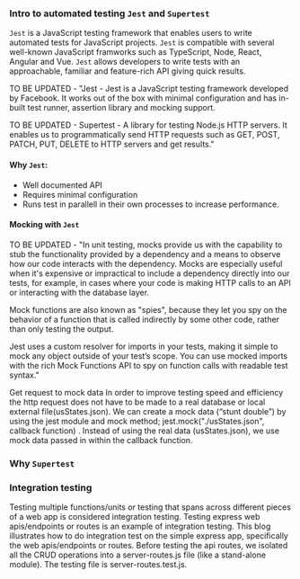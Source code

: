 ### Intro to automated testing `Jest` and `Supertest`

`Jest` is a JavaScript testing framework that enables users to write automated tests for JavaScript projects. `Jest` is compatible with several well-known JavaScript framworks such as TypeScript, Node, React, Angular and Vue.
`Jest` allows developers to write tests with an approachable, familiar and feature-rich API giving quick results.

TO BE UPDATED - "Jest - Jest is a JavaScript testing framework developed by Facebook. It works out of the box with minimal configuration and has in-built test runner, assertion library and mocking support.

TO BE UPDATED - Supertest - A library for testing Node.js HTTP servers. It enables us to programmatically send HTTP requests such as GET, POST, PATCH, PUT, DELETE to HTTP servers and get results."

#### Why `Jest`:
- Well documented API
- Requires minimal configuration
- Runs test in parallell in their own processes to increase performance.

#### Mocking with `Jest`

TO BE UPDATED - "In unit testing, mocks provide us with the capability to stub the functionality provided by a dependency and a means to observe how our code interacts with the dependency. Mocks are especially useful when it's expensive or impractical to include a dependency directly into our tests, for example, in cases where your code is making HTTP calls to an API or interacting with the database layer.

Mock functions are also known as "spies", because they let you spy on the behavior of a function that is called indirectly by some other code, rather than only testing the output.

Jest uses a custom resolver for imports in your tests, making it simple to mock any object outside of your test’s scope. You can use mocked imports with the rich Mock Functions API to spy on function calls with readable test syntax."

Get request to mock data
In order to improve testing speed and efficiency the http request does not have to be made to a real database or local external file(usStates.json). We can create a mock data (“stunt double”) by using the jest module and mock method; jest.mock("./usStates.json", callback function) . Instead of using the real data (usStates.json), we use mock data passed in within the callback function.

### Why `Supertest`

### Integration testing

Testing multiple functions/units or testing that spans across different pieces of a web app is considered integration testing. Testing express web apis/endpoints or routes is an example of integration testing.
This blog illustrates how to do integration test on the simple express app, specifically the web apis/endpoints or routes. Before testing the api routes, we isolated all the CRUD operations into a server-routes.js file (like a stand-alone module). The testing file is server-routes.test.js.